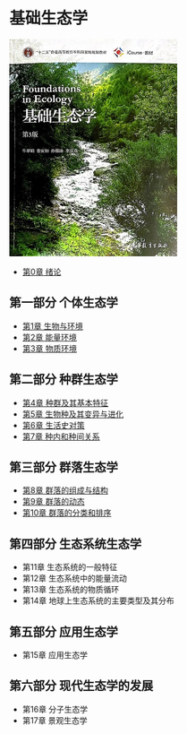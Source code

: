 # 基础生态学

![基础生态学](./img/cover.jpg)

* [第0章 绪论](ch00.md)

## 第一部分 个体生态学

* [第1章 生物与环境](ch01.md)
* [第2章 能量环境](ch02.md)
* [第3章 物质环境](ch03.md)

## 第二部分 种群生态学

* [第4章 种群及其基本特征](ch04.md)
* [第5章 生物种及其变异与进化](ch05.md)
* [第6章 生活史对策](ch06.md)
* [第7章 种内和种间关系](ch07.md)

## 第三部分 群落生态学

* [第8章 群落的组成与结构](ch08.md)
* [第9章 群落的动态](ch09.md)
* [第10章 群落的分类和排序](ch10.md)

## 第四部分 生态系统生态学

* 第11章 生态系统的一般特征
* 第12章 生态系统中的能量流动
* 第13章 生态系统的物质循环
* 第14章 地球上生态系统的主要类型及其分布

## 第五部分 应用生态学

* 第15章 应用生态学

## 第六部分 现代生态学的发展

* 第16章 分子生态学
* 第17章 景观生态学

